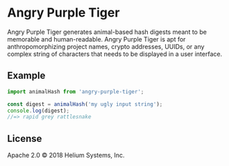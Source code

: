 # Angry Purple Tiger
Angry Purple Tiger generates animal-based hash digests meant to be memorable
and human-readable. Angry Purple Tiger is apt for anthropomorphizing project
names, crypto addresses, UUIDs, or any complex string of characters that
needs to be displayed in a user interface.

## Example

```js
import animalHash from 'angry-purple-tiger';

const digest = animalHash('my ugly input string');
console.log(digest);
//=> rapid grey rattlesnake
```

## License
Apache 2.0 © 2018 Helium Systems, Inc.
